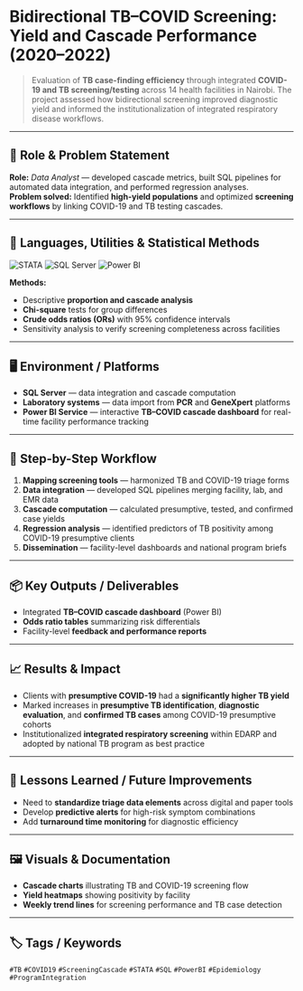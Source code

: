 # Bidirectional TB–COVID Screening: Yield and Cascade Performance (2020–2022)

> Evaluation of **TB case-finding efficiency** through integrated **COVID-19 and TB screening/testing** across 14 health facilities in Nairobi. The project assessed how bidirectional screening improved diagnostic yield and informed the institutionalization of integrated respiratory disease workflows.

---

## 👤 Role & Problem Statement
**Role:** *Data Analyst* — developed cascade metrics, built SQL pipelines for automated data integration, and performed regression analyses.  
**Problem solved:** Identified **high-yield populations** and optimized **screening workflows** by linking COVID-19 and TB testing cascades.

---

## 🧰 Languages, Utilities & Statistical Methods

<p>
  <img src="https://img.shields.io/badge/STATA-Analysis-1f7a8c?style=for-the-badge" alt="STATA">
  <img src="https://img.shields.io/badge/SQL%20Server-Database-CC2927?style=for-the-badge&logo=microsoft-sql-server&logoColor=white" alt="SQL Server">
  <img src="https://img.shields.io/badge/Power%20BI-Dashboards-F2C811?style=for-the-badge&logo=powerbi&logoColor=black" alt="Power BI">
</p>

**Methods:**  
- Descriptive **proportion and cascade analysis**  
- **Chi-square** tests for group differences  
- **Crude odds ratios (ORs)** with 95% confidence intervals  
- Sensitivity analysis to verify screening completeness across facilities  

---

## 🖥️ Environment / Platforms
- **SQL Server** — data integration and cascade computation  
- **Laboratory systems** — data import from **PCR** and **GeneXpert** platforms  
- **Power BI Service** — interactive **TB–COVID cascade dashboard** for real-time facility performance tracking  

---

## 🧭 Step-by-Step Workflow
1. **Mapping screening tools** — harmonized TB and COVID-19 triage forms  
2. **Data integration** — developed SQL pipelines merging facility, lab, and EMR data  
3. **Cascade computation** — calculated presumptive, tested, and confirmed case yields  
4. **Regression analysis** — identified predictors of TB positivity among COVID-19 presumptive clients  
5. **Dissemination** — facility-level dashboards and national program briefs  

---

## 📦 Key Outputs / Deliverables
- Integrated **TB–COVID cascade dashboard** (Power BI)  
- **Odds ratio tables** summarizing risk differentials  
- Facility-level **feedback and performance reports**  

---

## 📈 Results & Impact
- Clients with **presumptive COVID-19** had a **significantly higher TB yield**  
- Marked increases in **presumptive TB identification**, **diagnostic evaluation**, and **confirmed TB cases** among COVID-19 presumptive cohorts  
- Institutionalized **integrated respiratory screening** within EDARP and adopted by national TB program as best practice  

---

## 🔧 Lessons Learned / Future Improvements
- Need to **standardize triage data elements** across digital and paper tools  
- Develop **predictive alerts** for high-risk symptom combinations  
- Add **turnaround time monitoring** for diagnostic efficiency  

---

## 🖼️ Visuals & Documentation
- **Cascade charts** illustrating TB and COVID-19 screening flow  
- **Yield heatmaps** showing positivity by facility  
- **Weekly trend lines** for screening performance and TB case detection  

---

## 🏷️ Tags / Keywords
`#TB` `#COVID19` `#ScreeningCascade` `#STATA` `#SQL` `#PowerBI` `#Epidemiology` `#ProgramIntegration`

